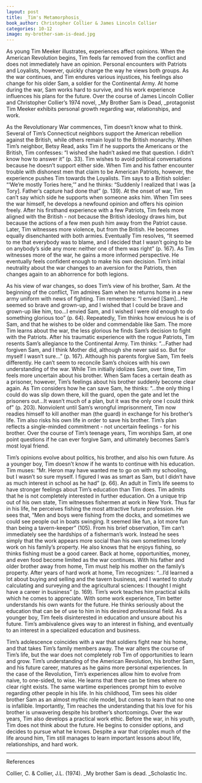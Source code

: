 ```yaml
---
layout: post
title: _Tim's Metamorphosis_
book_author: Christopher Collier & James Lincoln Collier
categories: 10-12
image: my-brother-sam-is-dead.jpg
---
```


As young Tim Meeker illustrates, experiences affect opinions. When the American Revolution begins, Tim feels far removed from the conflict and does not immediately have an opinion. Personal encounters with Patriots and Loyalists, however, quickly change the way he views both groups. As the war continues, and Tim endures various injustices, his feelings also change for his older Sam, a soldier for the Continental Army. At home during the war, Sam works hard to survive, and his work experience influences his plans for the future. Over the course of James Lincoln Collier and Christopher Collier’s 1974 novel, _My Brother Sam is Dead, _protagonist Tim Meeker exhibits personal growth regarding war, relationships, and work. 

As the Revolutionary War commences, Tim doesn’t know what to think. Several of Tim’s Connecticut neighbors support the American rebellion against the British, while others remain loyal to the British monarchy. When Tim’s neighbor, Betsy Read, asks Tim if he supports the Americans or the British, Tim confesses: “I wished she hadn’t asked me that question. I didn’t know how to answer it” (p. 33). Tim wishes to avoid political conversations because he doesn’t support either side. When Tim and his father encounter trouble with dishonest men that claim to be American Patriots, however, the experience pushes Tim towards the Loyalists. Tim says to a British soldier: “‘We’re mostly Tories here,’” and he thinks: “Suddenly I realized that I was [a Tory]. Father’s capture had done that” (p. 139). At the onset of war, Tim can’t say which side he supports when someone asks him. When Tim sees the war himself, he develops a newfound opinion and offers his opinion freely. After his firsthand experience with a few Patriots, Tim feels more aligned with the British - not because the British ideology draws him, but because the actions of a few men push him away from the Patriot cause. Later, Tim witnesses more violence, but from the British. He becomes equally disenchanted with both armies. Eventually Tim resolves, “It seemed to me that everybody was to blame, and I decided that I wasn’t going to be on anybody’s side any more: neither one of them was right” (p. 167). As Tim witnesses more of the war, he gains a more informed perspective. He eventually feels confident enough to make his own decision. Tim’s initial neutrality about the war changes to an aversion for the Patriots, then changes again to an abhorrence for both legions.

As his view of war changes, so does Tim’s view of his brother, Sam. At the beginning of the conflict, Tim admires Sam when he returns home in a new army uniform with news of fighting. Tim remembers: “I envied [Sam]…He seemed so brave and grown-up, and I wished that I could be brave and grown-up like him, too…I envied Sam, and I wished I were old enough to do something glorious too” (p. 64). Repeatedly, Tim thinks how envious he is of Sam, and that he wishes to be older and commendable like Sam. The more Tim learns about the war, the less glorious he finds Sam’s decision to fight with the Patriots. After his traumatic experience with the rogue Patriots, Tim resents Sam’s allegiance to the Continental Army. Tim thinks: “...Father had forgiven Sam, and I think Mother did, although she never said so. But for myself I wasn’t sure…” (p. 167). Although his parents forgive Sam, Tim feels differently. He can’t seem to reconcile Sam’s choices with his own understanding of the war. While Tim initially idolizes Sam, over time, Tim feels more uncertain about his brother. When Sam faces a certain death as a prisoner, however, Tim’s feelings about his brother suddenly become clear again. As Tim considers how he can save Sam, he thinks: “...the only thing I could do was slip down there, kill the guard, open the gate and let the prisoners out…It wasn’t much of a plan, but it was the only one I could think of” (p. 203). Nonviolent until Sam’s wrongful imprisonment, Tim now readies himself to kill another man (the guard) in exchange for his brother’s life. Tim also risks his own life in order to save his brother. Tim’s plan reflects a single-minded commitment - not uncertain feelings - for his brother. Over the course of Tim’s teenage years, Tim worships Sam, at one point questions if he can ever forgive Sam, and ultimately becomes Sam’s most loyal friend.

Tim’s opinions evolve about politics, his brother, and also his own future. As a younger boy, Tim doesn’t know if he wants to continue with his education. Tim muses: “Mr. Heron may have wanted me to go on with my schooling, but I wasn’t so sure myself. I figured I was as smart as Sam, but I didn’t have as much interest in school as he had” (p. 66). An adult in Tim’s life seems to have stronger feelings about Tim’s education than Tim does. Tim admits that he is not completely interested in further education. On a unique trip out of his own state, Tim witnesses fishermen at work in New York. Thus far in his life, he perceives fishing the most attractive future profession. He sees that, “Men and boys were fishing from the docks, and sometimes we could see people out in boats swinging. It seemed like fun, a lot more fun than being a tavern-keeper” (105). From his brief observation, Tim can’t immediately see the hardships of a fisherman’s work. Instead he sees simply that the work appears more social than his own sometimes lonely work on his family’s property. He also knows that he enjoys fishing, so thinks fishing must be a good career. Back at home, opportunities, money, and even food become limited as the war continues. With his father and older brother away from home, Tim must help his mother on the family’s property. After years of hard work at home, Tim recognizes: “...I’d learned a lot about buying and selling and the tavern business, and I wanted to study calculating and surveying and the agricultural sciences: I thought I might have a career in business” (p. 169). Tim’s work teaches him practical skills which he comes to appreciate. With some work experience, Tim better understands his own wants for the future. He thinks seriously about the education that can be of use to him in his desired professional field. As a younger boy, Tim feels disinterested in education and unsure about his future. Tim’s ambivalence gives way to an interest in fishing, and eventually to an interest in a specialized education and business.

Tim’s adolescence coincides with a war that soldiers fight near his home, and that takes Tim’s family members away. The war alters the course of Tim’s life, but the war does not completely rob Tim of opportunities to learn and grow. Tim’s understanding of the American Revolution, his brother Sam, and his future career, matures as he gains more personal experiences. In the case of the Revolution, Tim’s experiences allow him to evolve from naive, to one-sided, to wise. He learns that there can be times where no clear right exists. The same wartime experiences prompt him to evolve regarding other people in his life. In his childhood, Tim sees his older brother Sam as an almost mythic role model, but comes to learn that no one is infallible. Importantly, Tim reaches the understanding that his love for his brother is unwavering despite his brother’s shortcomings. Over the war years, Tim also develops a practical work ethic. Before the war, in his youth, Tim does not think about the future. He begins to consider options, and decides to pursue what he knows. Despite a war that cripples much of the life around him, Tim still manages to learn important lessons about life, relationships, and hard work.

---
References

Collier, C. & Collier, J.L. (1974). _My brother Sam is dead. _Scholastic Inc.
